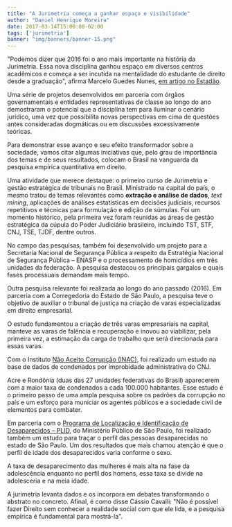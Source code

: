 ```yaml
---
title: "A Jurimetria começa a ganhar espaço e visibilidade"
author: "Daniel Henrique Moreira"
date: 2017-03-14T15:00:00-02:00
tags: ['jurimetria']
banner: "img/banners/banner-15.png"
---
```


"Podemos dizer que 2016 foi o ano mais importante na história da Jurimetria. Essa nova disciplina ganhou espaço em diversos centros acadêmicos e começa a ser incutida na mentalidade do estudante de direito desde a graduação", afirma Marcelo Guedes Nunes, [em artigo no Estadão](http://politica.estadao.com.br/blogs/fausto-macedo/jurimetria-e-as-verdadeiras-reformas/ "Acesse aqui o artigo").

Uma série de projetos desenvolvidos em parceria com órgãos governamentais e entidades representativas de classe ao longo do ano demostraram o potencial que a disciplina tem para iluminar o cenário jurídico, uma vez que possibilita novas perspectivas em cima de questões antes consideradas dogmáticas ou em discussões excessivamente teóricas.

Para demonstrar esse avanço e seu efeito transformador sobre a sociedade, vamos citar algumas iniciativas que, pelo grau de importância dos temas e de seus resultados, colocam o Brasil na vanguarda da pesquisa empírica quantitativa em direito. 

Uma atividade que merece destaque: o primeiro curso de Jurimetria e gestão estratégica de tribunais no Brasil. Ministrado na capital do país, o mesmo tratou de temas relevantes como **extração e análise de dados**, *text mining*, aplicações de análises estatísticas em decisões judiciais, recursos repetitivos e técnicas para formulação e edição de súmulas. Foi um momento histórico, pela primeira vez foram reunidas as áreas de gestão estratégica da cúpula do Poder Judiciário brasileiro, incluindo TST, STF, CNJ, TSE, TJDF, dentre outros.

No campo das pesquisas, também foi desenvolvido um projeto para a Secretaria Nacional de Segurança Pública a respeito da Estratégia Nacional de Segurança Pública – ENASP e o processamento de homicídios em três unidades da federação.  A pesquisa destacou os principais gargalos e quais fases processuais demandam mais tempo.

Outra pesquisa relevante foi realizada ao longo do ano passado (2016). Em parceria com a Corregedoria do Estado de São Paulo, a pesquisa teve o objetivo de auxiliar o tribunal de justiça na criação de varas especializadas em direito empresarial. 

O estudo fundamentou a criação de três varas empresariais na capital, manteve as varas de falência e recuperação e inovou ao viabilizar, pela primeira vez, a estimação da carga de trabalho que será direcionada para essas varas.

Com o Instituto [Não Aceito Corrupção (INAC)](http://naoaceitocorrupcao.org.br "Site do INAC"), foi realizado um estudo na base de dados de condenados por improbidade administrativa do CNJ. 

Acre e Rondônia (duas das 27 unidades federativas do Brasil) aparecerem com a maior taxa de condenados a cada 100.000 habitantes. Esse estudo é o primeiro passo de uma ampla pesquisa sobre os padrões da corrupção no país e um esforço para municiar os agentes públicos e a sociedade civil de elementos para combater.

Em parceria com o [Programa de Localização e Identificação de Desaparecidos – PLID](http://plid.mprj.mp.br/ "Site do PLID"), do Ministério Público de São Paulo, foi realizado também um estudo para traçar o perfil das pessoas desaparecidas no estado de São Paulo. Um dos resultados que mais chamou atenção é que o perfil de idade dos desaparecidos varia conforme o sexo.

A taxa de desaparecimento das mulheres é mais alta na fase da adolescência enquanto no perfil dos homens, essa taxa se divide na adolesceria e na meia idade.

A jurimetria levanta dados e os incorpora em debates transformando o abstrato no concreto. Afinal, é como disse Cássio Cavalli: "Não é possível fazer Direito sem conhecer a realidade social com que ele lida, e a pesquisa empírica é fundamental para mostrá-la".
